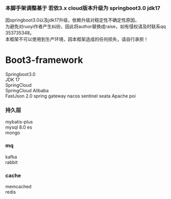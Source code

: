 ### 本脚手架调整基于 若依3.x cloud版本升级为 springboot3.0 jdk17
因springboot3.0以及jdk17升级，依赖升级对稳定性不确定性原因，  
为避免对ruoyi作者产生纠纷，因此将author替换成raise，如有侵权请及时联系qq 353735348。  
本框架不可以使用到生产环境，因本框架造成的任何损失，请自行承担！

# Boot3-framework
Springboot3.0  
JDK 17  
SpringCloud  
SpringCloud Alibaba  
FastJson 2.0
spring gateway
nacos
sentinel
seata
Apache poi

### 持久层
mybatis-plus  
mysql 8.0
es  
mongo  

### mq
kafka   
rabbit

### cache
memcached  
redis
